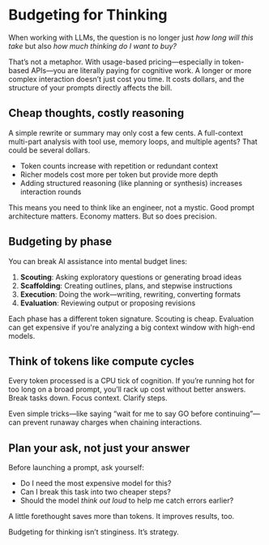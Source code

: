 # Budgeting for Thinking

When working with LLMs, the question is no longer just *how long will this take* but also *how much thinking do I want to buy?*

That’s not a metaphor. With usage-based pricing—especially in token-based APIs—you are literally paying for cognitive work. A longer or more complex interaction doesn’t just cost you time. It costs dollars, and the structure of your prompts directly affects the bill.

## Cheap thoughts, costly reasoning

A simple rewrite or summary may only cost a few cents. A full-context multi-part analysis with tool use, memory loops, and multiple agents? That could be several dollars.

- Token counts increase with repetition or redundant context
- Richer models cost more per token but provide more depth
- Adding structured reasoning (like planning or synthesis) increases interaction rounds

This means you need to think like an engineer, not a mystic. Good prompt architecture matters. Economy matters. But so does precision.

## Budgeting by phase

You can break AI assistance into mental budget lines:

1. **Scouting**: Asking exploratory questions or generating broad ideas
2. **Scaffolding**: Creating outlines, plans, and stepwise instructions
3. **Execution**: Doing the work—writing, rewriting, converting formats
4. **Evaluation**: Reviewing output or proposing revisions

Each phase has a different token signature. Scouting is cheap. Evaluation can get expensive if you're analyzing a big context window with high-end models.

## Think of tokens like compute cycles

Every token processed is a CPU tick of cognition. If you’re running hot for too long on a broad prompt, you’ll rack up cost without better answers. Break tasks down. Focus context. Clarify steps.

Even simple tricks—like saying “wait for me to say GO before continuing”—can prevent runaway charges when chaining interactions.

## Plan your ask, not just your answer

Before launching a prompt, ask yourself:

- Do I need the most expensive model for this?
- Can I break this task into two cheaper steps?
- Should the model *think out loud* to help me catch errors earlier?

A little forethought saves more than tokens. It improves results, too.

Budgeting for thinking isn’t stinginess. It’s strategy.